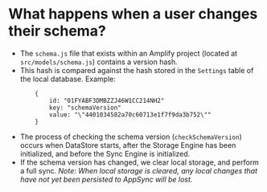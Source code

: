 # What happens when a user changes their schema?
   - The `schema.js` file that exists within an Amplify project (located at `src/models/schema.js`) contains a version hash. 
   - This hash is compared against the hash stored in the `Settings` table of the local database. Example:
       ```
           {
               id: "01FYABF3DMBZZJ46W1CC214NH2"
               key: "schemaVersion"
               value: "\"4401034582a70c60713e1f7f9da3b752\""
           }
       ```
   - The process of checking the schema version (`checkSchemaVersion`) occurs when DataStore starts, after the Storage Engine has been initialized, and before the Sync Engine is initialized.
   - If the schema version has changed, we clear local storage, and perform a full sync. _Note: When local storage is cleared, any local changes that have not yet been persisted to AppSync will be lost._